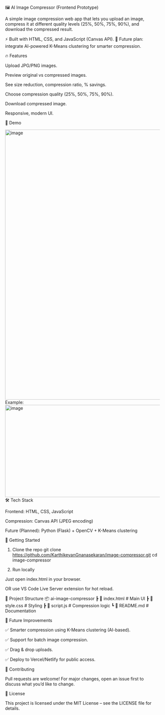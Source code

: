🖼️ AI Image Compressor (Frontend Prototype)

A simple image compression web app that lets you upload an image, compress it at different quality levels (25%, 50%, 75%, 90%), and download the compressed result.

⚡ Built with HTML, CSS, and JavaScript (Canvas API).
🚀 Future plan: integrate AI-powered K-Means clustering for smarter compression.

🔥 Features

Upload JPG/PNG images.

Preview original vs compressed images.

See size reduction, compression ratio, % savings.

Choose compression quality (25%, 50%, 75%, 90%).

Download compressed image.

Responsive, modern UI.

📸 Demo

<img width="1876" height="878" alt="image" src="https://github.com/user-attachments/assets/4cfe33dc-4c1d-4d9b-a1f0-c01ff4dd5807" />
Example:
<img width="950" height="300" alt="image" src="https://github.com/user-attachments/assets/12e29e46-6d78-4543-bcdf-7d7d3d4daa97" />
🛠️ Tech Stack

Frontend: HTML, CSS, JavaScript

Compression: Canvas API (JPEG encoding)

Future (Planned): Python (Flask) + OpenCV + K-Means clustering

🚀 Getting Started
1. Clone the repo
git clone https://github.com/KarthikeyanGnanasekaran/image-compressor.git
cd image-compressor

2. Run locally

Just open index.html in your browser.

OR use VS Code Live Server extension for hot reload.

📂 Project Structure
📦 ai-image-compressor
 ┣ 📜 index.html      # Main UI
 ┣ 📜 style.css       # Styling
 ┣ 📜 script.js       # Compression logic
 ┗ 📜 README.md       # Documentation

🔮 Future Improvements

✅ Smarter compression using K-Means clustering (AI-based).

✅ Support for batch image compression.

✅ Drag & drop uploads.

✅ Deploy to Vercel/Netlify for public access.

🤝 Contributing

Pull requests are welcome! For major changes, open an issue first to discuss what you’d like to change.

📜 License

This project is licensed under the MIT License – see the LICENSE file for details.
